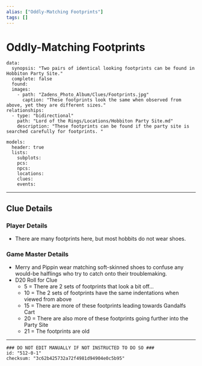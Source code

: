 ```yaml
---
alias: ["Oddly-Matching Footprints"]
tags: []
---
```

# Oddly-Matching Footprints

```RpgManagerData
data: 
  synopsis: "Two pairs of identical looking footprints can be found in Hobbiton Party Site."
  complete: false
  found: 
  images: 
    - path: "Zadens_Photo_Album/Clues/Footprints.jpg"
      caption: "These footprints look the same when observed from above, yet they are different sizes."
relationships: 
  - type: "bidirectional"
    path: "Lord of the Rings/Locations/Hobbiton Party Site.md"
    description: "These footprints can be found if the party site is searched carefully for footprints. "
```

```RpgManager
models: 
  header: true
  lists: 
    subplots: 
    pcs: 
    npcs: 
    locations: 
    clues: 
    events: 
```

---

## Clue Details
### Player Details
- There are many footprints here, but most hobbits do not wear shoes.

### Game Master Details

- Merry and Pippin wear matching soft-skinned shoes to confuse any would-be halflings who try to catch onto their troublemaking.
- D20 Roll for Clue
  - 5 = There are 2 sets of footprints that look a bit off...
  - 10 = The 2 sets of footprints have the same indentations when viewed from above
  - 15 = There are more of these footprints leading towards Gandalfs Cart
  - 20 = There are also more of these footprints going further into the Party Site
  - 21 = The footprints are old

---

```RpgManagerID
### DO NOT EDIT MANUALLY IF NOT INSTRUCTED TO DO SO ###
id: "512-0-1"
checksum: "3c62b425732a72f4981d94904e0c5b95"
```
